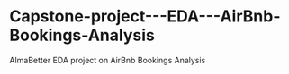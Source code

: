 # Capstone-project---EDA---AirBnb-Bookings-Analysis
AlmaBetter EDA project on AirBnb Bookings Analysis 
